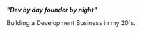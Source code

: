 ***"Dev by day founder by night"***

Building a Development Business in my 20`s.

<!---
eddbdea/eddbdea is a ✨ special ✨ repository because its `README.md` (this file) appears on your GitHub profile.
You can click the Preview link to take a look at your changes.
--->
